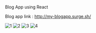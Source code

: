 Blog App using React
 
 Blog app link : http://my-blogapp.surge.sh/

![1](https://github.com/imarpitsingh/Blog-App/assets/69472042/437e8459-58f3-465b-8115-ccb22fac73b0)
![2](https://github.com/imarpitsingh/Blog-App/assets/69472042/11dc4455-7c8b-4686-81f8-843e73b14a56)
![3](https://github.com/imarpitsingh/Blog-App/assets/69472042/28086d0b-3f42-476d-86bb-bdecf6b03e6f)
![4](https://github.com/imarpitsingh/Blog-App/assets/69472042/7e3c74c8-4ccd-4f1b-8311-4057db01d673)
